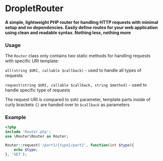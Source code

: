 # DropletRouter
#### A simple, lightweight PHP router for handling HTTP requests with minimal setup and no dependencies. Easily define routes for your web application using clean and readable syntax. Nothing less, nothing more

### Usage

The `Router` class only contains two static methods for handling requests with specific URI template:

`all(string $URI, callable $callback)` - used to handle all types of requests

`request(string $URI, callable $callback, string $method)` - used to handle specific type of requests

The request URI is compared to `$URI` parameter, template parts inside of curly brackets `{}` are handed over to `$callback` as parameters

### Example

```php
<?php
include 'Router.php';
use \Router\Router as Router;

Router::request('/part1/{type}/part2', function(int $type){
	echo $type;
}, 'GET');
```
